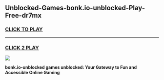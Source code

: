 
## Unblocked-Games-bonk.io-unblocked-Play-Free-dr7mx
<h3>
<a href="https://premium76.site?title=bonk.io-unblocked&ref=20M">CLICK TO PLAY</a></h3>
<hr>

<h3>
<a href="https://premium76.site?title=bonk.io-unblocked&ref=20M">CLICK 2 PLAY</a>
  
</h3>

<a href="https://premium76.site?title=bonk.io-unblocked&ref=19M"><img src="https://clearcache.store/games.png"></a>


**bonk.io-unblocked games unblocked: Your Gateway to Fun and Accessible Online Gaming**
